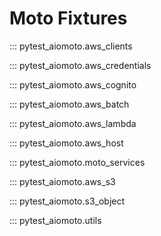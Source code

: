 # Moto Fixtures

::: pytest_aiomoto.aws_clients

::: pytest_aiomoto.aws_credentials

::: pytest_aiomoto.aws_cognito

::: pytest_aiomoto.aws_batch

::: pytest_aiomoto.aws_lambda

::: pytest_aiomoto.aws_host

::: pytest_aiomoto.moto_services

::: pytest_aiomoto.aws_s3

::: pytest_aiomoto.s3_object

::: pytest_aiomoto.utils
